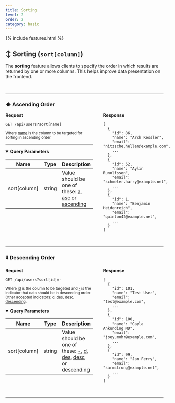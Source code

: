 ```yaml
---
title: Sorting
level: 2
order: 2
category: basic
---
```


{% include features.html %}

## ↕️ Sorting (`sort[column]`)

The **sorting** feature allows clients to specify the order in which results are returned by one or more columns. This helps improve data presentation on the frontend.

<br>

---

### ⬆️ Ascending Order

<div style="display: flex; gap: 2rem; align-items: flex-start;" class="req-res">

<div style="flex: 1;" class="highlight">
<strong>Request</strong>

<pre class="highlight"><code>GET /api/users?sort[name]</code></pre>

<sup>Where <ins>name</ins> is the column to be targeted for sorting in ascending order.</sup>

---

<details open class="sup">
<summary><strong>Query Parameters</strong></summary>

| Name        | Type   | Description       |
|-------------|--------|-------------------|
| sort[column] | string | Value should be one of these: <ins>a</ins>, <ins>asc</ins> or <ins>ascending</ins> |

</details>
</div>

<div style="flex: 1;">
<strong>Response</strong>

<pre><code>[
  {
    "id": 86,
    "name": "Arch Kessler",
    "email": "nitzsche.hellen@example.com",
    ...
  },
  {
    "id": 52,
    "name": "Aylin Runolfsson",
    "email": "schmeler.harry@example.net",
    ...
  },
  {
    "id": 1,
    "name": "Benjamin Heidenreich",
    "email": "quinton42@example.net",
    ...
  }
]
</code></pre>
</div>

</div>

<br>

---

### ⬇️ Descending Order

<div style="display: flex; gap: 2rem; align-items: flex-start;" class="req-res">

<div style="flex: 1;" class="highlight">
<strong>Request</strong>

<pre class="highlight"><code>GET /api/users?sort[id]=-</code></pre>

<sup>Where <ins>id</ins> is the column to be targeted and <ins>\-</ins> is the indicator that data should be in descending order.
Other accepted indicators: <ins>d</ins>, <ins>des</ins>, <ins>desc</ins>, <ins>descending</ins>.</sup>

<details open class="sup">
<summary><strong>Query Parameters</strong></summary>

| Name         | Type   | Description                                                                                |
|--------------|--------|--------------------------------------------------------------------------------------------|
| sort[column]  | string | Value should be one of these: <ins>-</ins>, <ins>d</ins>, <ins>des</ins>, <ins>desc</ins> or <ins>descending</ins> |
</details>
</div>

<div style="flex: 1;">
<strong>Response</strong>

<pre><code>[
  {
    "id": 101,
    "name": "Test User",
    "email": "test@example.com",
    ...
  },
  {
    "id": 100,
    "name": "Cayla Ankunding MD",
    "email": "joey.mohr@example.com",
    ...
  },
  {
    "id": 99,
    "name": "Jan Ferry",
    "email": "sarmstrong@example.net",
    ...
  }
]
</code></pre>
</div>

</div>

<br>

---

